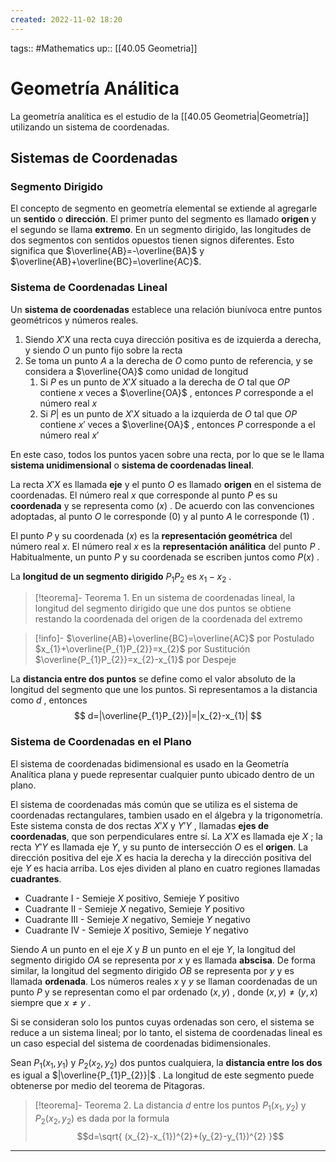 ```yaml
---
created: 2022-11-02 18:20
---
```

tags:: #Mathematics 
up:: [[40.05 Geometria]]
# Geometría Análitica
La geometría analítica es el estudio de la [[40.05 Geometria|Geometría]] utilizando un sistema de coordenadas.

## Sistemas de Coordenadas
### Segmento Dirigido
El concepto de segmento en geometría elemental se extiende al agregarle un **sentido** o **dirección**. El primer punto del segmento es llamado **origen** y el segundo se llama **extremo**. En un segmento dirigido, las longitudes de dos segmentos con sentidos opuestos tienen signos diferentes. Esto significa que $\overline{AB}=-\overline{BA}$  y $\overline{AB}+\overline{BC}=\overline{AC}$.

### Sistema de Coordenadas Lineal
Un **sistema de coordenadas** establece una relación biunívoca entre puntos geométricos y números reales.

1. Siendo $X'X$ una recta cuya dirección positiva es de izquierda a derecha, y siendo $O$ un punto fijo sobre la recta
2. Se toma un punto $A$ a la derecha de $O$ como punto de referencia, y se considera a $\overline{OA}$ como unidad de longitud
	1. Si $P$ es un punto de $X'X$ situado a la derecha de $O$ tal que $OP$ contiene $x$ veces a $\overline{OA}$ , entonces $P$ corresponde a el número real $x$
	2. Si $P|$ es un punto de $X'X$ situado a la izquierda de $O$ tal que $OP$ contiene $x'$ veces a $\overline{OA}$ , entonces $P$ corresponde a el número real $x'$

En este caso, todos los puntos yacen sobre una recta, por lo que se le llama **sistema unidimensional** o **sistema de coordenadas lineal**.

La recta $X'X$ es llamada **eje** y el punto $O$ es llamado **origen** en el sistema de coordenadas. El número real $x$ que corresponde al punto $P$ es su **coordenada** y se representa como $(x)$ . De acuerdo con las convenciones adoptadas, al punto $O$ le corresponde $(0)$ y al punto $A$ le corresponde $(1)$ .

El punto $P$ y su coordenada $(x)$ es la **representación geométrica** del número real $x$. El número real $x$ es la **representación análitica** del punto $P$ . Habitualmente, un punto $P$ y su coordenada se escriben juntos como $P(x)$ .

La **longitud de un segmento dirigido** $P_{1}P_{2}$ es $x_{1}-x_{2}$ .

> [!teorema]- Teorema 1.
> En un sistema de coordenadas lineal, la longitud del segmento dirigido que une dos puntos se obtiene restando la coordenada del origen de la coordenada del extremo

> [!info]-
>  $\overline{AB}+\overline{BC}=\overline{AC}$ por Postulado
>  $x_{1}+\overline{P_{1}P_{2}}=x_{2}$ por Sustitución
>  $\overline{P_{1}P_{2}}=x_{2}-x_{1}$ por Despeje

La **distancia entre dos puntos** se define como el valor absoluto de la longitud del segmento que une los puntos. Si representamos a la distancia como $d$ , entonces $$
d=|\overline{P_{1}P_{2}}|=|x_{2}-x_{1}|
$$
### Sistema de Coordenadas en el Plano
El sistema de coordenadas bidimensional es usado en la Geometría Analítica plana y puede representar cualquier punto ubicado dentro de un plano.

El sistema de coordenadas más común que se utiliza es el sistema de coordenadas rectangulares, tambien usado en el álgebra y la trigonometría. Este sistema consta de dos rectas $X'X$ y $Y'Y$ , llamadas **ejes de coordenadas**, que son perpendiculares entre sí. La $X'X$ es llamada eje $X$ ; la recta $Y'Y$ es llamada eje $Y$, y su punto de intersección $O$ es el **origen**. La dirección positiva del eje $X$ es hacia la derecha y la dirección positiva del eje $Y$ es hacia arriba. Los ejes dividen al plano en cuatro regiones llamadas **cuadrantes**.
- Cuadrante $\mathrm{I}$ - Semieje $X$ positivo, Semieje $Y$ positivo
- Cuadrante $\mathrm{II}$ - Semieje $X$ negativo, Semieje $Y$ positivo
- Cuadrante $\mathrm{III}$ - Semieje $X$ negativo, Semieje $Y$ negativo
- Cuadrante $\mathrm{IV}$ - Semieje $X$ positivo, Semieje $Y$ negativo

Siendo $A$ un punto en el eje $X$ y $B$ un punto en el eje $Y$, la longitud del segmento dirigido $OA$ se representa por $x$ y es llamada **abscisa**. De forma similar, la longitud del segmento dirigido $OB$ se representa por $y$ y es llamada **ordenada**. Los números reales $x$ y $y$ se llaman coordenadas de un punto $P$ y se representan como el par ordenado $(x, y)$ , donde $(x,y) \neq (y,x)$ siempre que $x\neq y$ .

Si se consideran solo los puntos cuyas ordenadas son cero, el sistema se reduce a un sistema lineal; por lo tanto, el sistema de coordenadas lineal es un caso especial del sistema de coordenadas bidimensionales.

Sean $P_{1}(x_{1},y_{1})$ y $P_{2}(x_{2},y_{2})$ dos puntos cualquiera, la **distancia entre los dos** es igual a $|\overline{P_{1}P_{2}}|$ .  La longitud de este segmento puede obtenerse por medio del teorema de Pitagoras.

> [!teorema]- Teorema 2.
> La distancia $d$ entre los puntos $P_{1}(x_{1},y_{2})$ y $P_{2}(x_{2},y_{2})$ es dada por la formula $$d=\sqrt{ (x_{2}-x_{1})^{2}+(y_{2}-y_{1})^{2} }$$

___
